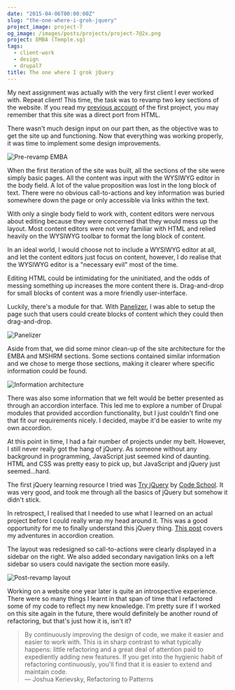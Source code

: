 ```yaml
---
date: "2015-04-06T00:00:00Z"
slug: "the-one-where-i-grok-jquery"
project_image: project-7
og_image: /images/posts/projects/project-7@2x.png
project: EMBA (Temple.sg)
tags:
  - client-work
  - design
  - drupal7
title: The one where I grok jQuery
---
```


My next assignment was actually with the very first client I ever worked with. Repeat client! This time, the task was to revamp two key sections of the website. If you read my [previous account](/blog/the-one-that-came-first/) of the first project, you may remember that this site was a direct port from HTML.

There wasn't much design input on our part then, as the objective was to get the site up and functioning. Now that everything was working properly, it was time to implement some design improvements.

![Pre-revamp EMBA](/images/posts/temple/emba.jpg)

When the first iteration of the site was built, all the sections of the site were simply basic pages. All the content was input with the WYSIWYG editor in the body field. A lot of the value proposition was lost in the long block of text. There were no obvious call-to-actions and key information was buried somewhere down the page or only accessible via links within the text.

With only a single body field to work with, content editors were nervous about editing because they were concerned that they would mess up the layout. Most content editors were not very familiar with HTML and relied heavily on the WYSIWYG toolbar to format the long block of content.

In an ideal world, I would choose not to include a WYSIWYG editor at all, and let the content editors just focus on content, however, I do realise that the WYSIWYG editor is a "necessary evil" most of the time.

Editing HTML could be intimidating for the uninitiated, and the odds of messing something up increases the more content there is. Drag-and-drop for small blocks of content was a more friendly user-interface.

Luckily, there's a module for that. With [Panelizer](https://www.drupal.org/project/panelizer), I was able to setup the page such that users could create blocks of content which they could then drag-and-drop.

![Panelizer](/images/posts/temple/emba-3.jpg)

Aside from that, we did some minor clean-up of the site architecture for the EMBA and MSHRM sections. Some sections contained similar information and we chose to merge those sections, making it clearer where specific information could be found.

![Information architecture](/images/posts/temple/emba-ia.jpg)

There was also some information that we felt would be better presented as through an accordion interface. This led me to explore a number of Drupal modules that provided accordion functionality, but I just couldn't find one that fit our requirements nicely. I decided, maybe it'd be easier to write my own accordion.

At this point in time, I had a fair number of projects under my belt. However, I still never really got the hang of jQuery. As someone without any background in programming, JavaScript just seemed kind of daunting. HTML and CSS was pretty easy to pick up, but JavaScript and jQuery just seemed...hard.

The first jQuery learning resource I tried was [Try jQuery](http://try.jquery.com/) by [Code School](https://www.codeschool.com/). It was very good, and took me through all the basics of jQuery but somehow it didn't stick.

In retrospect, I realised that I needed to use what I learned on an actual project before I could really wrap my head around it. This was a good opportunity for me to finally understand this jQuery thing. [This post](/blog/drupal-101-alternative-accordion) covers my adventures in accordion creation.

The layout was redesigned so call-to-actions were clearly displayed in a sidebar on the right. We also added secondary navigation links on a left sidebar so users could navigate the section more easily.

![Post-revamp layout](/images/posts/temple/emba-2.jpg)

Working on a website one year later is quite an introspective experience. There were so many things I learnt in that span of time that I refactored some of my code to reflect my new knowledge. I'm pretty sure if I worked on this site again in the future, there would definitely be another round of refactoring, but that's just how it is, isn't it?

> By continuously improving the design of code, we make it easier and easier to work with. This is in sharp contrast to what typically happens: little refactoring and a great deal of attention paid to expediently adding new features. If you get into the hygienic habit of refactoring continuously, you'll find that it is easier to extend and maintain code.  
> ― Joshua Kerievsky, Refactoring to Patterns
